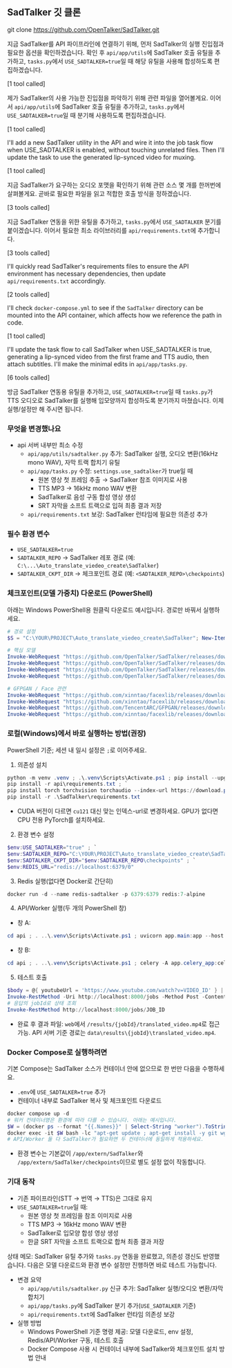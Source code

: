## SadTalker 깃 클론 
git clone https://github.com/OpenTalker/SadTalker.git     





지금 SadTalker를 API 파이프라인에 연결하기 위해, 먼저 SadTalker의 실행 진입점과 필요한 옵션을 확인하겠습니다. 확인 후 `api/app/utils`에 SadTalker 호출 유틸을 추가하고, `tasks.py`에서 `USE_SADTALKER=true`일 때 해당 유틸을 사용해 합성하도록 편집하겠습니다.

[1 tool called]

제가 SadTalker의 사용 가능한 진입점을 파악하기 위해 관련 파일을 열어볼게요. 이어서 `api/app/utils`에 SadTalker 호출 유틸을 추가하고, `tasks.py`에서 `USE_SADTALKER=true`일 때 분기해 사용하도록 편집하겠습니다.

[1 tool called]

I'll add a new SadTalker utility in the API and wire it into the job task flow when USE_SADTALKER is enabled, without touching unrelated files. Then I'll update the task to use the generated lip-synced video for muxing.

[1 tool called]

지금 SadTalker가 요구하는 오디오 포맷을 확인하기 위해 관련 소스 몇 개를 한꺼번에 살펴볼게요. 곧바로 필요한 파일을 읽고 적합한 호출 방식을 정하겠습니다.

[3 tools called]

지금 SadTalker 연동을 위한 유틸을 추가하고, `tasks.py`에서 `USE_SADTALKER` 분기를 붙이겠습니다. 이어서 필요한 최소 라이브러리를 `api/requirements.txt`에 추가합니다.

[3 tools called]

I'll quickly read SadTalker's requirements files to ensure the API environment has necessary dependencies, then update `api/requirements.txt` accordingly.

[2 tools called]

I'll check `docker-compose.yml` to see if the `SadTalker` directory can be mounted into the API container, which affects how we reference the path in code.

[1 tool called]

I'll update the task flow to call SadTalker when USE_SADTALKER is true, generating a lip-synced video from the first frame and TTS audio, then attach subtitles. I'll make the minimal edits in `api/app/tasks.py`.

[6 tools called]

방금 SadTalker 연동용 유틸을 추가하고, `USE_SADTALKER=true`일 때 `tasks.py`가 TTS 오디오로 SadTalker를 실행해 입모양까지 합성하도록 분기까지 마쳤습니다. 이제 실행/설정만 해 주시면 됩니다.

### 무엇을 변경했나요
- api 서버 내부만 최소 수정
  - `api/app/utils/sadtalker.py` 추가: SadTalker 실행, 오디오 변환(16kHz mono WAV), 자막 트랙 합치기 유틸
  - `api/app/tasks.py` 수정: `settings.use_sadtalker`가 true일 때
    - 원본 영상 첫 프레임 추출 → SadTalker 참조 이미지로 사용
    - TTS MP3 → 16kHz mono WAV 변환
    - SadTalker로 음성 구동 합성 영상 생성
    - SRT 자막을 소프트 트랙으로 입혀 최종 결과 저장
  - `api/requirements.txt` 보강: SadTalker 런타임에 필요한 의존성 추가

### 필수 환경 변수
- `USE_SADTALKER=true`
- `SADTALKER_REPO` → SadTalker 레포 경로 (예: `C:\...\Auto_translate_viedeo_create\SadTalker`)
- `SADTALKER_CKPT_DIR` → 체크포인트 경로 (예: `<SADTALKER_REPO>\checkpoints`)

### 체크포인트(모델 가중치) 다운로드 (PowerShell)
아래는 Windows PowerShell용 원클릭 다운로드 예시입니다. 경로만 바꿔서 실행하세요.
```powershell
# 경로 설정
$S = "C:\YOUR\PROJECT\Auto_translate_viedeo_create\SadTalker"; New-Item -ItemType Directory -Force -Path "$S\checkpoints" | Out-Null; New-Item -ItemType Directory -Force -Path "$S\gfpgan\weights" | Out-Null

# 핵심 모델
Invoke-WebRequest "https://github.com/OpenTalker/SadTalker/releases/download/v0.0.2-rc/mapping_00109-model.pth.tar" -OutFile "$S\checkpoints\mapping_00109-model.pth.tar"
Invoke-WebRequest "https://github.com/OpenTalker/SadTalker/releases/download/v0.0.2-rc/mapping_00229-model.pth.tar" -OutFile "$S\checkpoints\mapping_00229-model.pth.tar"
Invoke-WebRequest "https://github.com/OpenTalker/SadTalker/releases/download/v0.0.2-rc/SadTalker_V0.0.2_256.safetensors" -OutFile "$S\checkpoints\SadTalker_V0.0.2_256.safetensors"
Invoke-WebRequest "https://github.com/OpenTalker/SadTalker/releases/download/v0.0.2-rc/SadTalker_V0.0.2_512.safetensors" -OutFile "$S\checkpoints\SadTalker_V0.0.2_512.safetensors"

# GFPGAN / Face 관련
Invoke-WebRequest "https://github.com/xinntao/facexlib/releases/download/v0.1.0/alignment_WFLW_4HG.pth" -OutFile "$S\gfpgan\weights\alignment_WFLW_4HG.pth"
Invoke-WebRequest "https://github.com/xinntao/facexlib/releases/download/v0.1.0/detection_Resnet50_Final.pth" -OutFile "$S\gfpgan\weights\detection_Resnet50_Final.pth"
Invoke-WebRequest "https://github.com/TencentARC/GFPGAN/releases/download/v1.3.0/GFPGANv1.4.pth" -OutFile "$S\gfpgan\weights\GFPGANv1.4.pth"
Invoke-WebRequest "https://github.com/xinntao/facexlib/releases/download/v0.2.2/parsing_parsenet.pth" -OutFile "$S\gfpgan\weights\parsing_parsenet.pth"
```

### 로컬(Windows)에서 바로 실행하는 방법(권장)
PowerShell 기준; 세션 내 일시 설정은 `;`로 이어주세요.

1) 의존성 설치
```powershell
python -m venv .venv ; .\.venv\Scripts\Activate.ps1 ; pip install --upgrade pip ; `
pip install -r api\requirements.txt ; `
pip install torch torchvision torchaudio --index-url https://download.pytorch.org/whl/cu121 ; `
pip install -r .\SadTalker\requirements.txt
```
- CUDA 버전이 다르면 `cu121` 대신 맞는 인덱스-url로 변경하세요. GPU가 없다면 CPU 전용 PyTorch를 설치하세요.

2) 환경 변수 설정
```powershell
$env:USE_SADTALKER="true" ; `
$env:SADTALKER_REPO="C:\YOUR\PROJECT\Auto_translate_viedeo_create\SadTalker" ; `
$env:SADTALKER_CKPT_DIR="$env:SADTALKER_REPO\checkpoints" ; `
$env:REDIS_URL="redis://localhost:6379/0"
```

3) Redis 실행(없다면 Docker로 간단히)
```powershell
docker run -d --name redis-sadtalker -p 6379:6379 redis:7-alpine
```

4) API/Worker 실행(두 개의 PowerShell 창)
- 창 A:
```powershell
cd api ; . ..\.venv\Scripts\Activate.ps1 ; uvicorn app.main:app --host 0.0.0.0 --port 8000
```
- 창 B:
```powershell
cd api ; . ..\.venv\Scripts\Activate.ps1 ; celery -A app.celery_app:celery_app worker --loglevel=INFO --concurrency=1
```

5) 테스트 호출
```powershell
$body = @{ youtubeUrl = 'https://www.youtube.com/watch?v=VIDEO_ID' } | ConvertTo-Json
Invoke-RestMethod -Uri http://localhost:8000/jobs -Method Post -ContentType 'application/json' -Body $body
# 응답의 jobId로 상태 조회
Invoke-RestMethod http://localhost:8000/jobs/JOB_ID
```
- 완료 후 결과 파일: `web`에서 `/results/{jobId}/translated_video.mp4`로 접근 가능. API 서버 기준 경로는 `data\results\{jobId}\translated_video.mp4`.

### Docker Compose로 실행하려면
기본 Compose는 SadTalker 소스가 컨테이너 안에 없으므로 한 번만 다음을 수행하세요.
- `.env`에 `USE_SADTALKER=true` 추가
- 컨테이너 내부로 SadTalker 복사 및 체크포인트 다운로드
```powershell
docker compose up -d
# 워커 컨테이너명은 환경에 따라 다를 수 있습니다. 아래는 예시입니다.
$W = (docker ps --format "{{.Names}}" | Select-String "worker").ToString()
docker exec -it $W bash -lc "apt-get update ; apt-get install -y git wget ; mkdir -p /app/extern ; git clone https://github.com/OpenTalker/SadTalker.git /app/extern/SadTalker ; cd /app/extern/SadTalker ; bash scripts/download_models.sh"
# API/Worker 둘 다 SadTalker가 필요하면 두 컨테이너에 동일하게 적용하세요.
```
- 환경 변수는 기본값이 `/app/extern/SadTalker`와 `/app/extern/SadTalker/checkpoints`이므로 별도 설정 없이 작동합니다.

### 기대 동작
- 기존 파이프라인(STT → 번역 → TTS)은 그대로 유지
- `USE_SADTALKER=true`일 때:
  - 원본 영상 첫 프레임을 참조 이미지로 사용
  - TTS MP3 → 16kHz mono WAV 변환
  - SadTalker로 입모양 합성 영상 생성
  - 한글 SRT 자막을 소프트 트랙으로 합쳐 최종 결과 저장

상태 메모: SadTalker 유틸 추가와 `tasks.py` 연동을 완료했고, 의존성 갱신도 반영했습니다. 다음은 모델 다운로드와 환경 변수 설정만 진행하면 바로 테스트 가능합니다.

- 변경 요약
  - `api/app/utils/sadtalker.py` 신규 추가: SadTalker 실행/오디오 변환/자막 합치기
  - `api/app/tasks.py`에 SadTalker 분기 추가(`USE_SADTALKER` 기준)
  - `api/requirements.txt`에 SadTalker 런타임 의존성 보강
- 실행 방법
  - Windows PowerShell 기준 명령 제공: 모델 다운로드, env 설정, Redis/API/Worker 구동, 테스트 호출
  - Docker Compose 사용 시 컨테이너 내부에 SadTalker와 체크포인트 설치 방법 안내